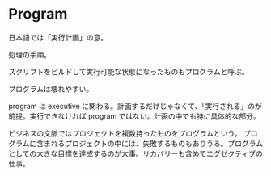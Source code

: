 # Program

日本語では「実行計画」の意。

処理の手順。

スクリプトをビルドして実行可能な状態になったものもプログラムと呼ぶ。

プログラムは壊れやすい。

program は executive に関わる。計画するだけじゃなくて、「実行される」のが前提。実行できなければ program ではない。計画の中でも特に具体的な部分。

ビジネスの文脈ではプロジェクトを複数持ったものをプログラムという。
プログラムに含まれるプロジェクトの中には、失敗するものもありうる。プログラムとしての大きな目標を達成するのが大事。リカバリーも含めてエグゼクティブの仕事。
